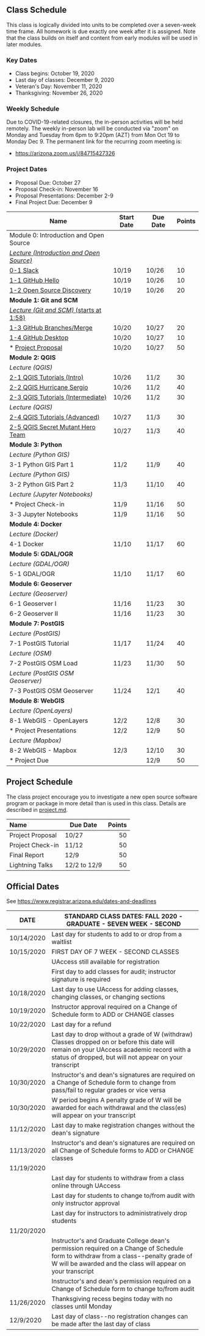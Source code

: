 
## Class Schedule

This class is logically divided into units to be completed over a seven-week time frame. All homework is due exactly one week after it is assigned. Note that the class builds on itself and content from early modules will be used in later modules.

### Key Dates
- Class begins:	October 19, 2020
- Last day of classes:	December 9, 2020
- Veteran's Day: November 11, 2020
- Thanksgiving: November 26, 2020

### Weekly Schedule
Due to COVID-19-related closures, the in-person activities will be held remotely. The weekly in-person lab will be conducted via "zoom" 
on Monday and Tuesday from 6pm to 9:20pm (AZT) from Mon Oct 19 to Monday Dec 9. The permanent link for the recurring zoom meeting is:
- https://arizona.zoom.us/j/84715427326

### Project Dates
- Proposal Due: October 27
- Proposal Check-in: November 16
- Proposal Presentations: December 2-9
- Final Project Due: December 9

|  **Name** | **Start Date** | **Due Date** | **Points** |
| --- | --- | --- | --- |
|  Module 0: Introduction and Open Source |  |  |  |
|  [_Lecture (Introduction and Open Source)_](https://arizona.zoom.us/rec/share/-noFXEo_L33dmgCiIPjTpoeTarK-1byr0dRzU0xhfX54dEFyoS_qr5HL-NQFeqQs.sDvZPCHTOs8t8SBc) |  |  |  |
|  [0-1 Slack](https://classroom.github.com/a/O8NFfZkp) | 10/19 | 10/26 | 10 |
|  [1-1 GitHub Hello](https://classroom.github.com/a/2ypA1ZJF) | 10/19 | 10/26 | 10 |
|  [1-2 Open Source Discovery](https://classroom.github.com/a/hP0IXEjJ) | 10/19 | 10/26 | 20 |
|  **Module 1: Git and SCM** |  |  |  |
|  [_Lecture (Git and SCM)_ (starts at 1:58)](https://arizona.zoom.us/rec/share/-noFXEo_L33dmgCiIPjTpoeTarK-1byr0dRzU0xhfX54dEFyoS_qr5HL-NQFeqQs.sDvZPCHTOs8t8SBc) |  |  |  |
|  [1-3 GitHub Branches/Merge](https://classroom.github.com/a/e8767ypo) | 10/20 | 10/27 | 20 |
|  [1-4 GitHub Desktop](https://classroom.github.com/a/f7vEXoDp) | 10/20 | 10/27 | 10 |
|  * [Project Proposal](https://classroom.github.com/a/EOArQFXu) | 10/20 | 10/27 | 50 |
|  **Module 2: QGIS** |  |  |  |
|  _Lecture (QGIS)_ |  |  |  |
|  [2-1 QGIS Tutorials (Intro)](https://classroom.github.com/a/XGQqkW7v) | 10/26 | 11/2 | 30 |
|  [2-2 QGIS Hurricane Sergio](https://classroom.github.com/a/TffLIpll) | 10/26 | 11/2 | 40 |
|  [2-3 QGIS Tutorials (Intermediate)](https://classroom.github.com/a/ihfb_OeO) | 10/26 | 11/2 | 30 |
|  _Lecture (QGIS)_ |  |  |  |
|  [2-4 QGIS Tutorials (Advanced)](https://classroom.github.com/a/uafQ7M87) | 10/27 | 11/3 | 30 |
|  [2-5 QGIS Secret Mutant Hero Team](https://classroom.github.com/a/MnqimXW8) | 10/27 | 11/3 | 40 |
|  **Module 3: Python** |  |  |  |
|  _Lecture (Python GIS)_ |  |  |  |
|  3-1 Python GIS Part 1 | 11/2 | 11/9 | 40 |
|  _Lecture (Python GIS)_ |  |  |  |
|  3-2 Python GIS Part 2 | 11/3 | 11/10 | 40 |
|  _Lecture (Jupyter Notebooks)_ |  |  |  |
|  * Project Check-in | 11/9 | 11/16 | 50 |
|  3-3 Jupyter Notebooks | 11/9 | 11/16 | 50 |
|  **Module 4: Docker** |  |  |  |
|  _Lecture (Docker)_ |  |  |  |
|  4-1 Docker | 11/10 | 11/17 | 60 |
|  **Module 5: GDAL/OGR** |  |  |  |
|  _Lecture (GDAL/OGR)_ |  |  |  |
|  5-1 GDAL/OGR | 11/10 | 11/17 | 60 |
|  **Module 6: Geoserver** |  |  |  |
|  _Lecture (Geoserver)_ |  |  |  |
|  6-1 Geoserver I | 11/16 | 11/23 | 30 |
|  6-2 Geoserver II | 11/16 | 11/23 | 30 |
|  **Module 7: PostGIS** |  |  |  |
|  _Lecture (PostGIS)_ |  |  |  |
|  7-1 PostGIS Tutorial | 11/17 | 11/24 | 40 |
|  _Lecture (OSM)_ |  |  |  |
|  7-2 PostGIS OSM Load | 11/23 | 11/30 | 50 |
|  _Lecture (PostGIS OSM Geoserver)_ |  |  |  |
|  7-3 PostGIS OSM Geoserver | 11/24 | 12/1 | 40 |
|  **Module 8: WebGIS** |  |  |  |
|  _Lecture (OpenLayers)_ |  |  |  |
|  8-1 WebGIS - OpenLayers | 12/2 | 12/8 | 30 |
|  * Project Presentations | 12/2 | 12/9 | 50 |
|  _Lecture (Mapbox)_ |  |  |  |
|  8-2 WebGIS - Mapbox | 12/3 | 12/10 | 30 |
|  * Project Due |  | 12/9 | 50 |


## Project Schedule
The class project encourage you to investigate a new open source software program or package in more detail than
is used in this class. Details are described in [project.md](project.md).

| Name | Due Date | Points |
| :--- | --- | ---: |
| Project Proposal | 10/27 |  50  |
| Project Check-in | 11/12 | 50  |
| Final Report | 12/9 | 50  |
| Lightning Talks | 12/2 to 12/9 | 50  |

## Official Dates
See https://www.registrar.arizona.edu/dates-and-deadlines

|  DATE | STANDARD CLASS DATES: FALL 2020 - GRADUATE - SEVEN WEEK - SECOND |
| --- | --- |
|  10/14/2020 | Last day for students to add to or drop from a waitlist |
|  10/15/2020 | FIRST DAY OF 7 WEEK - SECOND CLASSES |
|  | UAccess still available for registration |
|  | First day to add classes for audit; instructor signature is required |
|  10/18/2020 | Last day to use UAccess for adding classes, changing classes, or changing sections |
|  10/19/2020 | Instructor approval required on a Change of Schedule form to ADD or CHANGE classes |
|  10/22/2020 | Last day for a refund |
|  10/29/2020 | Last day to drop without a grade of W (withdraw) Classes dropped on or before this date will remain on your UAccess academic record with a status of dropped, but will not appear on your transcript |
|  10/30/2020 | Instructor's and dean's signatures are required on a Change of Schedule form to change from pass/fail to regular grades or vice versa |
|  10/30/2020 | W period begins A penalty grade of W will be awarded for each withdrawal and the class(es) will appear on your transcript |
|  11/12/2020 | Last day to make registration changes without the dean's signature |
|  11/13/2020 | Instructor's and dean's signatures are required on all Change of Schedule forms to ADD or CHANGE classes |
|  11/19/2020 |  |
|  | Last day for students to withdraw from a class online through UAccess |
|  | Last day for students to change to/from audit with only instructor approval |
|  | Last day for instructors to administratively drop students |
|  11/20/2020 |  |
|  | Instructor's and Graduate College dean's permission required on a Change of Schedule form to withdraw from a class--penalty grade of W will be awarded and the class will appear on your transcript |
|  | Instructor's and dean's permission required on a Change of Schedule form to change to/from audit |
|  11/26/2020 | Thanksgiving recess begins today with no classes until Monday |
|  12/9/2020 | Last day of class--no registration changes can be made after the last day of class |
